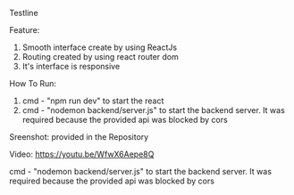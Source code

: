 Testline 

Feature:
1. Smooth interface create by using ReactJs
2. Routing created by using react router dom
3. It's interface is responsive

How To Run:
1. cmd - "npm run dev" to start the react
2. cmd - "nodemon backend/server.js" to start the backend server. It was required because the provided api was blocked by cors 

Sreenshot: provided in the Repository

Video: https://youtu.be/WfwX6Aepe8Q

cmd - "nodemon backend/server.js" to start the backend server. It was required because the provided api was blocked by cors 
